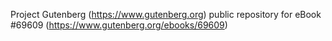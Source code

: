 Project Gutenberg (https://www.gutenberg.org) public repository for
eBook #69609 (https://www.gutenberg.org/ebooks/69609)
